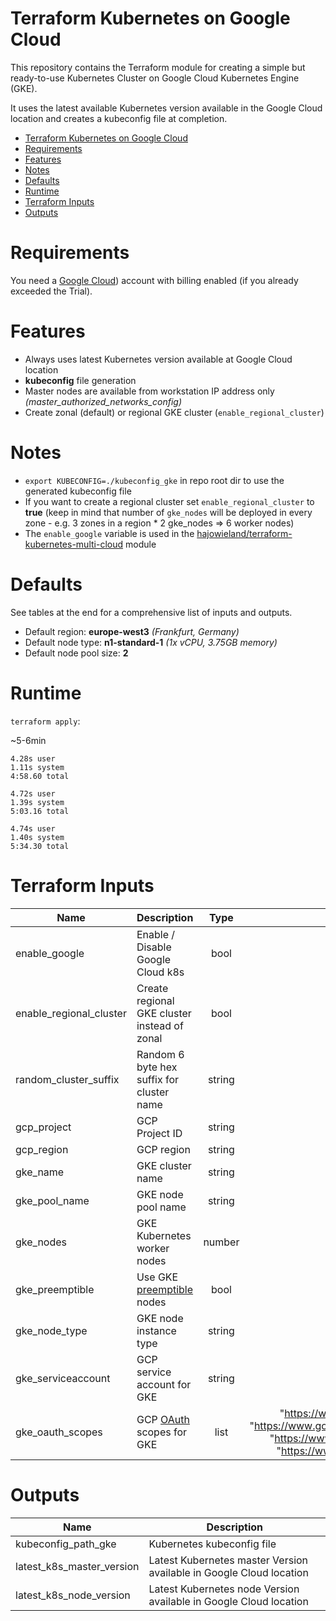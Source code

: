 # Terraform Kubernetes on Google Cloud

This repository contains the Terraform module for creating a simple but ready-to-use Kubernetes Cluster on Google Cloud Kubernetes Engine (GKE).

It uses the latest available Kubernetes version available in the Google Cloud location and creates a kubeconfig file at completion.


- [Terraform Kubernetes on Google Cloud](#Terraform-Kubernetes-on-Google-Cloud)
- [Requirements](#Requirements)
- [Features](#Features)
- [Notes](#Notes)
- [Defaults](#Defaults)
- [Runtime](#Runtime)
- [Terraform Inputs](#Terraform-Inputs)
- [Outputs](#Outputs)


# Requirements

You need a [Google Cloud](https://cloud.google.com/free-trial/)) account with billing enabled (if you already exceeded the Trial).


# Features

* Always uses latest Kubernetes version available at Google Cloud location
* **kubeconfig** file generation
* Master nodes are available from workstation IP address only _(master_authorized_networks_config)_
* Create zonal (default) or regional GKE cluster (`enable_regional_cluster`)


# Notes

* `export KUBECONFIG=./kubeconfig_gke` in repo root dir to use the generated kubeconfig file
* If you want to create a regional cluster set `enable_regional_cluster` to **true** (keep in mind that number of `gke_nodes` will be deployed in every zone - e.g. 3 zones in a region * 2 gke_nodes => 6 worker nodes)
* The `enable_google` variable is used in the [hajowieland/terraform-kubernetes-multi-cloud](https://github.com/hajowieland/terraform-kubernetes-multi-cloud) module


# Defaults

See tables at the end for a comprehensive list of inputs and outputs.


* Default region: **europe-west3** _(Frankfurt, Germany)_
* Default node type: **n1-standard-1** _(1x vCPU, 3.75GB memory)_
* Default node pool size: **2**


# Runtime

`terraform apply`:

~5-6min

```
4.28s user
1.11s system
4:58.60 total
```

```
4.72s user
1.39s system
5:03.16 total
```

```
4.74s user
1.40s system
5:34.30 total
```


# Terraform Inputs

| Name | Description | Type | Default | Required |
|------|-------------|:----:|:-----:|:-----:|
| enable_google | Enable / Disable Google Cloud k8s | bool | true | yes |
| enable_regional_cluster | Create regional GKE cluster instead of zonal | bool | true | yes |
| random_cluster_suffix | Random 6 byte hex suffix for cluster name | string |  | yes |
| gcp_project | GCP Project ID | string |   | yes |
| gcp_region | GCP region | string | europe-west3 | yes |
| gke_name | GKE cluster name | string | k8s | yes |
| gke_pool_name | GKE node pool name | string | k8snodepool | yes |
| gke_nodes | GKE Kubernetes worker nodes | number | 2 | yes |
| gke_preemptible | Use GKE [preemptible](https://cloud.google.com/kubernetes-engine/docs/how-to/preemptible-vms) nodes | bool | false | yes |
| gke_node_type | GKE node instance type | string | false | yes |
| gke_serviceaccount | GCP service account for GKE | string | default | yes |
| gke_oauth_scopes | GCP [OAuth](https://www.terraform.io/docs/providers/google/r/container_cluster.html#oauth_scopes) scopes for GKE | list | "https://www.googleapis.com/auth/compute", "https://www.googleapis.com/auth/devstorage.read_only", "https://www.googleapis.com/auth/logging.write", "https://www.googleapis.com/auth/monitoring" | yes |



# Outputs

| Name | Description |
|------|-------------|
| kubeconfig_path_gke | Kubernetes kubeconfig file |
| latest_k8s_master_version | Latest Kubernetes master Version available in Google Cloud location |
| latest_k8s_node_version | Latest Kubernetes node Version available in Google Cloud location |

